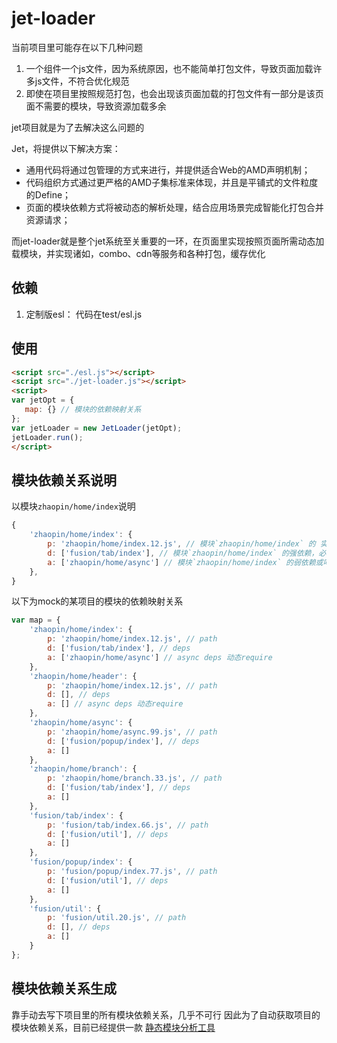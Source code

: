 # jet-loader
当前项目里可能存在以下几种问题
1. 一个组件一个js文件，因为系统原因，也不能简单打包文件，导致页面加载许多js文件，不符合优化规范
2. 即使在项目里按照规范打包，也会出现该页面加载的打包文件有一部分是该页面不需要的模块，导致资源加载多余

jet项目就是为了去解决这么问题的

Jet，将提供以下解决方案：
* 通用代码将通过包管理的方式来进行，并提供适合Web的AMD声明机制；
* 代码组织方式通过更严格的AMD子集标准来体现，并且是平铺式的文件粒度的Define；
* 页面的模块依赖方式将被动态的解析处理，结合应用场景完成智能化打包合并资源请求；

而jet-loader就是整个jet系统至关重要的一环，在页面里实现按照页面所需动态加载模块，并实现诸如，combo、cdn等服务和各种打包，缓存优化

## 依赖
1. 定制版esl： 代码在test/esl.js

## 使用

```html
<script src="./esl.js"></script>
<script src="./jet-loader.js"></script>
<script>
var jetOpt = {
   map: {} // 模块的依赖映射关系
};
var jetLoader = new JetLoader(jetOpt);
jetLoader.run();
</script>
```

## 模块依赖关系说明
以模块`zhaopin/home/index`说明
```javascript
{
    'zhaopin/home/index': {
        p: 'zhaopin/home/index.12.js', // 模块`zhaopin/home/index` 的 实际代码地址
        d: ['fusion/tab/index'], // 模块`zhaopin/home/index` 的强依赖，必须要先加载好，模块才能执行，即 require('zhaopin/home/async')
        a: ['zhaopin/home/async'] // 模块`zhaopin/home/index` 的弱依赖或叫异步依赖，即require(['zhaopin/home/async'])
    },
}
```

以下为mock的某项目的模块的依赖映射关系
```javascript
var map = {
    'zhaopin/home/index': {
        p: 'zhaopin/home/index.12.js', // path
        d: ['fusion/tab/index'], // deps
        a: ['zhaopin/home/async'] // async deps 动态require
    },
    'zhaopin/home/header': {
        p: 'zhaopin/home/index.12.js', // path
        d: [], // deps
        a: [] // async deps 动态require
    },
    'zhaopin/home/async': {
        p: 'zhaopin/home/async.99.js', // path
        d: ['fusion/popup/index'], // deps
        a: []
    },
    'zhaopin/home/branch': {
        p: 'zhaopin/home/branch.33.js', // path
        d: ['fusion/tab/index'], // deps
        a: []
    },
    'fusion/tab/index': {
        p: 'fusion/tab/index.66.js', // path
        d: ['fusion/util'], // deps
        a: []
    },
    'fusion/popup/index': {
        p: 'fusion/popup/index.77.js', // path
        d: ['fusion/util'], // deps
        a: []
    },
    'fusion/util': {
        p: 'fusion/util.20.js', // path
        d: [], // deps
        a: []
    }
};
```

## 模块依赖关系生成
靠手动去写下项目里的所有模块依赖关系，几乎不可行
因此为了自动获取项目的模块依赖关系，目前已经提供一款 [静态模块分析工具](https://github.com/jetwg/jet-analyser)
